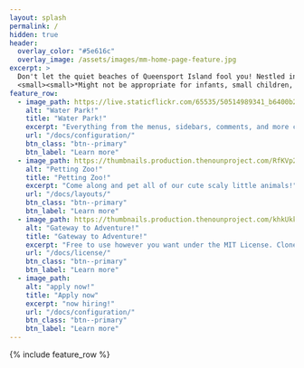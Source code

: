 ```yaml
---
layout: splash
permalink: /
hidden: true
header:
  overlay_color: "#5e616c"
  overlay_image: /assets/images/mm-home-page-feature.jpg
excerpt: >
  Don't let the quiet beaches of Queensport Island fool you! Nestled in the heart of this tropical paradise is a theme park that will drive you insane with thrills and spills!* <br />
  <small><small>*Might not be appropriate for infants, small children, adolescents, teenagers, adults of child-bearing age, the elderly, or those with a sensitivity to flashing lights, rapid transdimensional travel, extreme heat and cold, or ionizing radiation.</small></small>
feature_row:
  - image_path: https://live.staticflickr.com/65535/50514989341_b6400b2c89_h.jpg
    alt: "Water Park!"
    title: "Water Park!"
    excerpt: "Everything from the menus, sidebars, comments, and more can be configured or set with YAML Front Matter."
    url: "/docs/configuration/"
    btn_class: "btn--primary"
    btn_label: "Learn more"
  - image_path: https://thumbnails.production.thenounproject.com/RfKVp2rkeVNBgcHogpONczoKJVI=/fit-in/1000x1000/photos.production.thenounproject.com/photos/19C4D580-1548-4E88-A1C0-E1FD24514C27.jpg
    alt: "Petting Zoo!"
    title: "Petting Zoo!"
    excerpt: "Come along and pet all of our cute scaly little animals!"
    url: "/docs/layouts/"
    btn_class: "btn--primary"
    btn_label: "Learn more"
  - image_path: https://thumbnails.production.thenounproject.com/khkUkkV_QQaJkLRi7_kNYUCEIU0=/fit-in/1000x1000/photos.production.thenounproject.com/photos/DC4B8767-B08B-485C-9148-CC8C39C54502.jpg
    alt: "Gateway to Adventure!"
    title: "Gateway to Adventure!"
    excerpt: "Free to use however you want under the MIT License. Clone it, fork it, customize it... whatever!"
    url: "/docs/license/"
    btn_class: "btn--primary"
    btn_label: "Learn more" 
  - image_path: 
    alt: "apply now!"
    title: "Apply now"
    excerpt: "now hiring!"
    url: "/docs/configuration/"
    btn_class: "btn--primary"
    btn_label: "Learn more"
---
```


{% include feature_row %}
